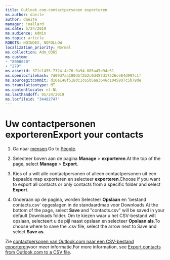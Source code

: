 ```yaml
---
title: Outlook.com-contactpersonen exporteren
ms.author: daeite
author: daeite
manager: joallard
ms.date: 5/24/2019
ms.audience: Admin
ms.topic: article
ROBOTS: NOINDEX, NOFOLLOW
localization_priority: Normal
ms.collection: Adm_O365
ms.custom:
- "8000020"
- "279"
ms.assetid: 37fc1455-7324-4c76-9a94-085a45e94c51
ms.openlocfilehash: 7d09d7aa100d5f2b2c0d487d17526ce84d997c1f
ms.sourcegitcommit: d10a148f518dc1c65b5aa3646c1045807c5b79de
ms.translationtype: MT
ms.contentlocale: nl-NL
ms.lasthandoff: 05/24/2019
ms.locfileid: "34482747"
---
```

# <a name="export-your-contacts"></a><span data-ttu-id="97e05-102">Uw contactpersonen exporteren</span><span class="sxs-lookup"><span data-stu-id="97e05-102">Export your contacts</span></span>

1. <span data-ttu-id="97e05-103">Ga naar [mensen](https://outlook.live.com/people/).</span><span class="sxs-lookup"><span data-stu-id="97e05-103">Go to [People](https://outlook.live.com/people/).</span></span>

2. <span data-ttu-id="97e05-104">Selecteer boven aan de pagina **Manage** \> **exporteren**.</span><span class="sxs-lookup"><span data-stu-id="97e05-104">At the top of the page, select **Manage** \> **Export**.</span></span>

3. <span data-ttu-id="97e05-105">Kies of u wilt alle contactpersonen of alleen contactpersonen uit een bepaalde map exporteren en selecteer **exporteren**.</span><span class="sxs-lookup"><span data-stu-id="97e05-105">Choose if you want to export all contacts or only contacts from a specific folder and select **Export**.</span></span>

4. <span data-ttu-id="97e05-106">Onderaan op de pagina, worden Selecteer **Opslaan** en 'bestand contacts.csv' opgeslagen in de standaardmap voor Downloads.</span><span class="sxs-lookup"><span data-stu-id="97e05-106">At the bottom of the page, select **Save** and "contacts.csv" will be saved in your default Downloads folder.</span></span> <span data-ttu-id="97e05-107">Om te kiezen waar u het CSV-bestand wilt opslaan, selecteert u de pijl naast opslaan en selecteer **Opslaan als**.</span><span class="sxs-lookup"><span data-stu-id="97e05-107">To choose where to save the .csv file, select the arrow next to Save and select **Save as**.</span></span>

<span data-ttu-id="97e05-108">Zie [contactpersonen van Outlook.com naar een CSV-bestand exporteren](https://go.microsoft.com/fwlink/p/?linkid=873137)voor meer informatie.</span><span class="sxs-lookup"><span data-stu-id="97e05-108">For more information, see [Export contacts from Outlook.com to a CSV file](https://go.microsoft.com/fwlink/p/?linkid=873137).</span></span>